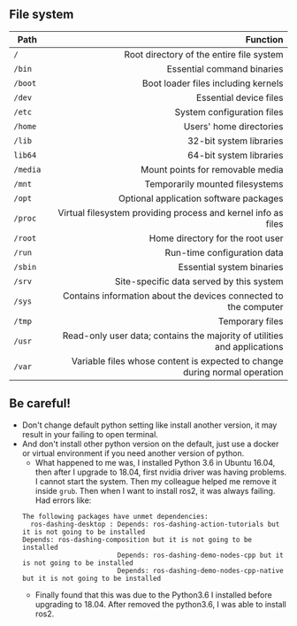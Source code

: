 ## File system
| Path        | Function |
| ------------- | -----:|
| `/`      | Root directory of the entire file system |
| `/bin` | Essential command binaries |
| `/boot` | Boot loader files including kernels |
| `/dev` | Essential device files |
| `/etc` | System configuration files |
|  `/home` | Users' home directories |
| `/lib` | 32-bit system libraries |
| `lib64` | 64-bit system libraries |
| `/media` | Mount points for removable media |
| `/mnt` | Temporarily mounted filesystems |
| `/opt` | Optional application software packages |
| `/proc` | Virtual filesystem providing process and kernel info as files |
| `/root` | Home directory for the root user |
| `/run` | Run-time configuration data |
| `/sbin` | Essential system binaries |
| `/srv` | Site-specific data served by this system |
| `/sys` | Contains information about the devices connected to the computer |
| `/tmp` | Temporary files |
| `/usr` | Read-only user data; contains the majority of utilities and applications |
| `/var` | Variable files whose content is expected to change during normal operation |

## Be careful!
- Don't change default python setting like install another version, it may result in your failing to open terminal.
- And don't install other python version on the default, just use a docker or virtual environment if you need another version of python. 
  - What happened to me was, I installed Python 3.6 in Ubuntu 16.04, then after I upgrade to 18.04, first nvidia driver was having problems. I cannot start the system. Then my colleague helped me remove it inside `grub`. Then when I want to install ros2, it was always failing. Had errors like:
  ```
  The following packages have unmet dependencies:                                                                             
    ros-dashing-desktop : Depends: ros-dashing-action-tutorials but it is not going to be installed                                                     Depends: ros-dashing-composition but it is not going to be installed                               
                          Depends: ros-dashing-demo-nodes-cpp but it is not going to be installed                             
                          Depends: ros-dashing-demo-nodes-cpp-native but it is not going to be installed                                    
   ```
   - Finally found that this was due to the Python3.6 I installed before upgrading to 18.04. After removed the python3.6, I was able to install ros2.
